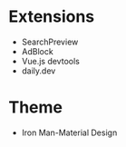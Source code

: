 # Extensions

- SearchPreview
- AdBlock
- Vue.js devtools
- daily.dev

# Theme

- Iron Man-Material Design
